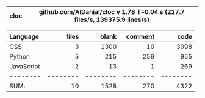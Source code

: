 cloc|github.com/AlDanial/cloc v 1.78  T=0.04 s (227.7 files/s, 139375.9 lines/s)
--- | ---

Language|files|blank|comment|code
:-------|-------:|-------:|-------:|-------:
CSS|3|1300|10|3098
Python|5|215|259|955
JavaScript|2|13|1|269
--------|--------|--------|--------|--------
SUM:|10|1528|270|4322
